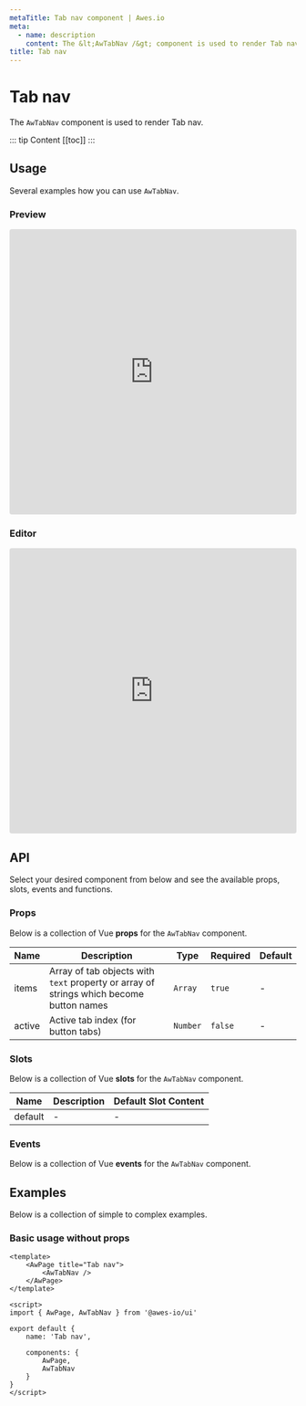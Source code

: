 ```yaml
---
metaTitle: Tab nav сomponent | Awes.io
meta:
  - name: description
    content: The &lt;AwTabNav /&gt; component is used to render Tab nav - UI Vue component for Awes.io.
title: Tab nav
---
```

# Tab nav

The `AwTabNav` component is used to render Tab nav.

::: tip Content
[[toc]]
:::

## Usage
Several examples how you can use `AwTabNav`.

### Preview
<iframe
     src='https://codesandbox.io/embed/github/awes-io/client/tree/master/examples/basic-ui?autoresize=1&fontsize=14&hidenavigation=1&initialpath=%2Faw-tab-nav&module=%2Fpages%2Faw-tab-nav.vue&theme=dark&view=preview'
     style='width:100%; height:500px; border:0; border-radius: 4px; overflow:hidden;'
     title='basic-ui'
     allow='geolocation; microphone; camera; midi; vr; accelerometer; gyroscope; payment; ambient-light-sensor; encrypted-media; usb'
     sandbox='allow-modals allow-forms allow-popups allow-scripts allow-same-origin'
   ></iframe>

### Editor
<iframe
     src='https://codesandbox.io/embed/github/awes-io/client/tree/master/examples/basic-ui?autoresize=1&fontsize=14&hidenavigation=1&initialpath=%2Faw-tab-nav&module=%2Fpages%2Faw-tab-nav.vue&theme=dark&view=editor'
     style='width:100%; height:500px; border:0; border-radius: 4px; overflow:hidden;'
     title='basic-ui'
     allow='geolocation; microphone; camera; midi; vr; accelerometer; gyroscope; payment; ambient-light-sensor; encrypted-media; usb'
     sandbox='allow-modals allow-forms allow-popups allow-scripts allow-same-origin'
   ></iframe>

## API
Select your desired component from below and see the available props, slots, events and functions.

### Props
Below is a collection of Vue **props** for the `AwTabNav` component.
<!-- @vuese:AwTabNav:props:start -->
|Name|Description|Type|Required|Default|
|---|---|---|---|---|
|items|Array of tab objects with `text` property or array of strings which become button names <AwTabNav :items="[{ text: 'One', href: '/one' }, { text: 'Two', href: '/two' }]" /> <AwTabNav :items="['One', 'Two']" />|`Array`|`true`|-|
|active|Active tab index (for button tabs)|`Number`|`false`|-|

<!-- @vuese:AwTabNav:props:end -->


### Slots
Below is a collection of Vue **slots** for the `AwTabNav` component.
<!-- @vuese:AwTabNav:slots:start -->
|Name|Description|Default Slot Content|
|---|---|---|
|default|-|-|

<!-- @vuese:AwTabNav:slots:end -->



### Events
Below is a collection of Vue **events** for the `AwTabNav` component.
<!-- @vuese:AwTabNav:events:start -->

<!-- @vuese:AwTabNav:events:end -->
## Examples
Below is a collection of simple to complex examples.

### Basic usage without props
```vue
<template>
    <AwPage title="Tab nav">
        <AwTabNav />
    </AwPage>
</template>

<script>
import { AwPage, AwTabNav } from '@awes-io/ui'

export default {
    name: 'Tab nav',

    components: {
        AwPage,
        AwTabNav
    }
}
</script>

```

